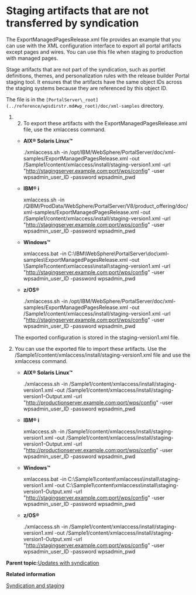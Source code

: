 # Staging artifacts that are not transferred by syndication 

The ExportManagedPagesRelease.xml file provides an example that you can use with the XML configuration interface to export all portal artifacts except pages and wires. You can use this file when staging to production with managed pages.

Stage artifacts that are not part of the syndication, such as portlet definitions, themes, and personalization rules with the release builder Portal staging tool. It ensures that the artifacts have the same object IDs across the staging systems because they are referenced by this object ID.

The file is in the `[PortalServer\_root](../reference/wpsdirstr.md#wp_root)/doc/xml-samples` directory.

1.  2.  To export these artifacts with the ExportManagedPagesRelease.xml file, use the xmlaccess command.

    -   **AIX® Solaris Linux™**

        ./xmlaccess.sh -in /opt/IBM/WebSphere/PortalServer/doc/xml-samples/ExportManagedPagesRelease.xml -out /Sample1/content/xmlaccess/install/staging-version1.xml -url "http://stagingserver.example.com:port/wps/config" -user wpsadmin\_user\_ID -password wpsadmin\_pwd

    -   **IBM® i**

        xmlaccess.sh -in /QIBM/ProdData/WebSphere/PortalServer/V8/product\_offering/doc/xml-samples/ExportManagedPagesRelease.xml -out /Sample1/content/xmlaccess/install/staging-version1.xml -url "http://stagingserver.example.com:port/wps/config" -user wpsadmin\_user\_ID -password wpsadmin\_pwd

    -   **Windows™**

        xmlaccess.bat -in C:\\IBM\\WebSphere\\PortalServer\\doc\\xml-samples\\ExportManagedPagesRelease.xml -out \\Sample1\\content\\xmlaccess\\install\\staging-version1.xml -url "http://stagingserver.example.com:port/wps/config" -user wpsadmin\_user\_ID -password wpsadmin\_pwd

    -   **z/OS®**

        ./xmlaccess.sh -in /opt/IBM/WebSphere/PortalServer/doc/xml-samples/ExportManagedPagesRelease.xml -out /Sample1/content/xmlaccess/install/staging-version1.xml -url "http://stagingserver.example.com:port/wps/config" -user wpsadmin\_user\_ID -password wpsadmin\_pwd

    The exported configuration is stored in the staging-version1.xml file.

3.  You can use the exported file to import these artifacts. Use the /Sample1/content/xmlaccess/install/staging-version1.xml file and use the xmlaccess command.

    -   **AIX® Solaris Linux™**

        ./xmlaccess.sh -in /Sample1/content/xmlaccess/install/staging-version1.xml -out /Sample1/content/xmlaccess/install/staging-version1-Output.xml -url "http://productionserver.example.com:port/wps/config" -user wpsadmin\_user\_ID -password wpsadmin\_pwd

    -   **IBM® i**

        xmlaccess.sh -in /Sample1/content/xmlaccess/install/staging-version1.xml -out /Sample1/content/xmlaccess/install/staging-version1-Output.xml -url "http://productionserver.example.com:port/wps/config" -user wpsadmin\_user\_ID -password wpsadmin\_pwd

    -   **Windows™**

        xmlaccess.bat -in C:\\Sample1\\content\\xmlaccess\\install\\staging-version1.xml -out C:\\Sample1\\content\\xmlaccess\\install\\staging-version1-Output.xml -url "http://stagingserver.example.com:port/wps/config" -user wpsadmin\_user\_ID -password wpsadmin\_pwd

    -   **z/OS®**

        ./xmlaccess.sh -in /Sample1/content/xmlaccess/install/staging-version1.xml -out /Sample1/content/xmlaccess/install/staging-version1-Output.xml -url "http://stagingserver.example.com:port/wps/config" -user wpsadmin\_user\_ID -password wpsadmin\_pwd


**Parent topic:**[Updates with syndication](../deploy/dep_up_syn_main.md)

**Related information**  


[Syndication and staging ](../deploy/dep_up_syn.md)

